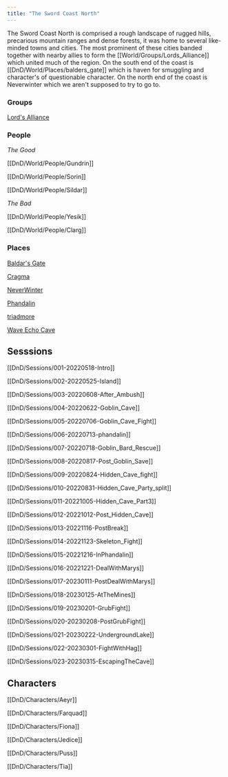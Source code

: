 ```yaml
---
title: "The Sword Coast North"
---
```


The Sword Coast North is comprised a rough landscape of rugged hills, precarious mountain ranges and dense forests, it was home to several like-minded towns and cities. The most prominent of these cities banded together with nearby allies to form the [[World/Groups/Lords_Alliance]] which united much of the region. On the south end of the coast is [[DnD/World/Places/balders_gate]] which is haven for smuggling and character's of questionable character. On the north end of the coast is Neverwinter which we aren't supposed to try to go to.

### Groups

[Lord's Alliance](dnd/world/groups/lords_alliance.md)

### People

*The Good*

[[DnD/World/People/Gundrin]]

[[DnD/World/People/Sorin]]

[[DnD/World/People/Sildar]]

*The Bad*

[[DnD/World/People/Yesik]]

[[DnD/World/People/Clarg]]


### Places

[Baldar's Gate](dnd/world/places/balders_gate)

[Cragma](dnd/world/places/Cragma)

[NeverWinter](dnd/world/places/neverwinter)

[Phandalin](dnd/world/places/phandalin)

[triadmore](dnd/world/places/triadmore)

[Wave Echo Cave](dnd/world/places/wave_echo_cave)


## Sesssions

[[DnD/Sessions/001-20220518-Intro]]

[[DnD/Sessions/002-20220525-Island]]

[[DnD/Sessions/003-20220608-After_Ambush]]

[[DnD/Sessions/004-20220622-Goblin_Cave]]

[[DnD/Sessions/005-20220706-Goblin_Cave_Fight]]

[[DnD/Sessions/006-20220713-phandalin]]

[[DnD/Sessions/007-20220718-Goblin_Bard_Rescue]]

[[DnD/Sessions/008-20220817-Post_Goblin_Save]]

[[DnD/Sessions/009-20220824-Hidden_Cave_fight]]

[[DnD/Sessions/010-20220831-Hidden_Cave_Party_split]]

[[DnD/Sessions/011-20221005-Hidden_Cave_Part3]]

[[DnD/Sessions/012-20221012-Post_Hidden_Cave]]

[[DnD/Sessions/013-20221116-PostBreak]]

[[DnD/Sessions/014-20221123-Skeleton_Fight]]

[[DnD/Sessions/015-20221216-InPhandalin]]

[[DnD/Sessions/016-20221221-DealWithMarys]]

[[DnD/Sessions/017-20230111-PostDealWithMarys]]

[[DnD/Sessions/018-20230125-AtTheMines]]

[[DnD/Sessions/019-20230201-GrubFight]]

[[DnD/Sessions/020-20230208-PostGrubFight]]

[[DnD/Sessions/021-20230222-UndergroundLake]]

[[DnD/Sessions/022-20230301-FightWithHag]]

[[DnD/Sessions/023-20230315-EscapingTheCave]]

## Characters

[[DnD/Characters/Aeyr]]

[[DnD/Characters/Farquad]]

[[DnD/Characters/Fiona]]

[[DnD/Characters/Jedice]]

[[DnD/Characters/Puss]]

[[DnD/Characters/Tia]]
